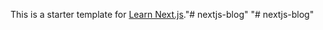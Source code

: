 This is a starter template for [Learn Next.js](https://nextjs.org/learn)."# nextjs-blog" 
"# nextjs-blog" 
